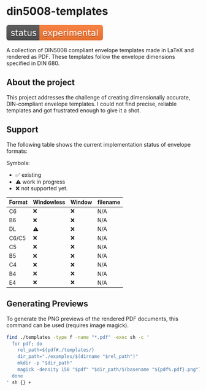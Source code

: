 # din5008-templates
[![status: experimental](https://github.com/GIScience/badges/raw/master/status/experimental.svg)](https://github.com/GIScience/badges#experimental)

A collection of DIN5008 compliant envelope templates made in LaTeX and rendered as PDF. These templates follow the envelope dimensions specified in DIN 680.

## About the project
This project addresses the challenge of creating dimensionally accurate, DIN-compliant envelope templates. I could not find precise, reliable templates and got frustrated enough to give it a shot.

## Support
The following table shows the current implementation status of envelope formats:

Symbols:
- ✅ existing
- ⚠️ work in progress
- ❌ not supported yet.

| Format  | Windowless | Window | filename |
| ------- | ---------- | ------ | -------- |
| C6 | ❌ | ❌ | N/A |
| B6 | ❌ | ❌ | N/A |
| DL | ⚠️ | ❌ | N/A |
| C6/C5 | ❌ | ❌ | N/A |
| C5 | ❌ | ❌ | N/A |
| B5 | ❌ | ❌ | N/A |
| C4 | ❌ | ❌ | N/A |
| B4 | ❌ | ❌ | N/A |
| E4 | ❌ | ❌ | N/A |

## Generating Previews
To generate the PNG previews of the rendered PDF documents, this command can be used (requires image magick).
```sh
find ./templates -type f -name "*.pdf" -exec sh -c '
  for pdf; do
    rel_path=${pdf#./templates/}
    dir_path="./examples/$(dirname "$rel_path")"
    mkdir -p "$dir_path"
    magick -density 150 "$pdf" "$dir_path/$(basename "${pdf%.pdf}.png")"
  done
' sh {} +
```
